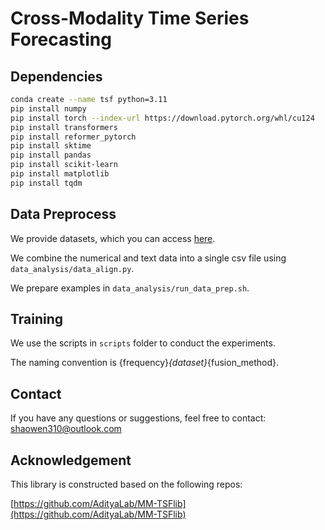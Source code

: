 # Cross-Modality Time Series Forecasting

## Dependencies

```bash
conda create --name tsf python=3.11
pip install numpy
pip install torch --index-url https://download.pytorch.org/whl/cu124
pip install transformers
pip install reformer_pytorch
pip install sktime
pip install pandas
pip install scikit-learn
pip install matplotlib
pip install tqdm
```

## Data Preprocess

We provide datasets, which you can access [here](https://drive.google.com/file/d/1NqFkzcIiQnQqaA5OyXJ4XhHM3KiV89Vb/view?usp=drive_link). 

<!-- We download the numerical and text data into `numerical` and `textual` sub-folders under `data` folder. -->

We combine the numerical and text data into a single csv file using `data_analysis/data_align.py`.

We prepare examples in `data_analysis/run_data_prep.sh`.

## Training

We use the scripts in `scripts` folder to conduct the experiments.

The naming convention is {frequency}_{dataset}_{fusion_method}.

## Contact
If you have any questions or suggestions, feel free to contact:
shaowen310@outlook.com

## Acknowledgement

This library is constructed based on the following repos:

[https://github.com/AdityaLab/MM-TSFlib](https://github.com/AdityaLab/MM-TSFlib)
